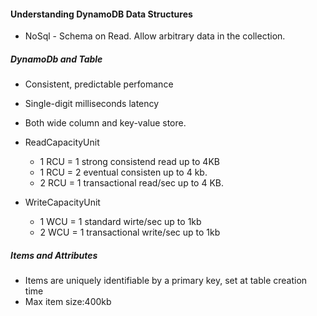 #### Understanding DynamoDB Data Structures


- NoSql - Schema on Read.
Allow arbitrary data in the collection.

##### DynamoDb and Table

- Consistent, predictable perfomance
- Single-digit milliseconds latency
- Both wide column and key-value store.

- ReadCapacityUnit
 
  - 1 RCU =  1 strong consistend read up to 4KB
  - 1 RCU = 2 eventual consisten up to 4 kb.
  - 2 RCU = 1 transactional read/sec up to 4 KB.
  
- WriteCapacityUnit

    - 1 WCU = 1 standard wirte/sec up to 1kb
    - 2 WCU = 1 transactional write/sec up to 1kb


##### Items and Attributes

- Items are uniquely identifiable by a primary key, set at table creation time
- Max item size:400kb

